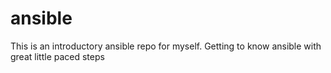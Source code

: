 # ansible

This is an introductory ansible repo for myself.
Getting to know ansible with great little paced steps
